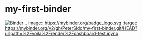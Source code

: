 # my-first-binder
[![Binder](https://mybinder.org/badge_logo.svg)](https://mybinder.org/v2/gh/PeterSIdo/my-first-binder.git/HEAD?urlpath=%2Fvoila%2Frender%2Fdashboard-test.ipynb)
.. image:: https://mybinder.org/badge_logo.svg
 :target: https://mybinder.org/v2/gh/PeterSIdo/my-first-binder.git/HEAD?urlpath=%2Fvoila%2Frender%2Fdashboard-test.ipynb
